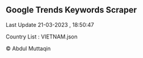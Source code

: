 

## Google Trends Keywords Scraper 
 
Last Update 21-03-2023 , 18:50:47

Country List :
VIETNAM.json



© Abdul Muttaqin 
